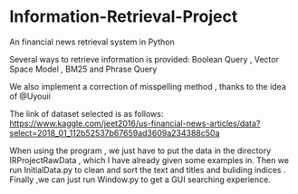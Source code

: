 # Information-Retrieval-Project

An financial news retrieval system in Python

Several ways to retrieve information is provided: Boolean Query , Vector Space Model , BM25 and Phrase Query

We also implement a correction of misspelling method , thanks to the idea of @Uyouii

The link of dataset selected is as follows:
https://www.kaggle.com/jeet2016/us-financial-news-articles/data?select=2018_01_112b52537b67659ad3609a234388c50a

When using the program , we just have to put the data in the directory IRProjectRawData , which I have already given some examples in.
Then we run InitialData.py to clean and sort the text and titles and buliding indices . Finally ,we can just run Window.py to get a GUI searching experience. 




